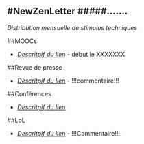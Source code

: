 #NewZenLetter 
#####.......
---

*Distribution mensuelle de stimulus techniques* 

##MOOCs

  * [*Descritpif du lien*](Lien) - début le XXXXXXX    

##Revue de presse

 * [*Descritpif du lien*](Lien) - !!!commentaire!!!
 
##Conférences

 * [*Descritpif du lien*](Lien) 
 

##LoL

 * [*Descritpif du lien*](Lien) - !!!Commentaire!!!